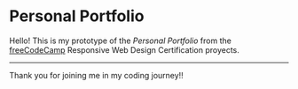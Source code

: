 # Personal Portfolio

Hello! This is my prototype of the _Personal Portfolio_ from the [freeCodeCamp](https://www.freecodecamp.org/learn/) Responsive Web Design Certification proyects.

---

Thank you for joining me in my coding journey!!
